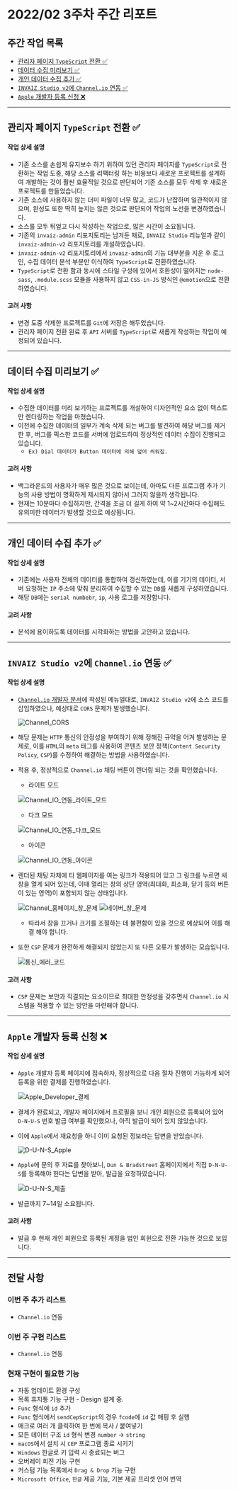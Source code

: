 # 2022/02 3주차 주간 리포트

## 주간 작업 목록

- [관리자 페이지 `TypeScript` 전환 ✅](#관리자-페이지-typescript-전환-)
- [데이터 수집 미리보기 ✅](#데이터-수집-미리보기-)
- [개인 데이터 수집 추가 ✅](#개인-데이터-수집-추가-)
- [`INVAIZ Studio v2`에 `Channel.io` 연동 ✅](#invaiz-studio-v2에-channelio-연동-)
- [`Apple` 개발자 등록 신청 ❌](#apple-개발자-등록-신청-)

---

## 관리자 페이지 `TypeScript` 전환 ✅

#### 작업 상세 설명

- 기존 소스를 손쉽게 유지보수 하기 위하여 있던 관리자 페이지를 `TypeScript`로 전환하는 작업 도중, 해당 소스를 리팩터링 하는 비용보다 새로운 프로젝트를 설계하여 개발하는 것이 훨씬 효율적일 것으로 판단되어 기존 소스를 모두 삭제 후 새로운 프로젝트를 만들었습니다.
- 기존 소스에 사용하지 않는 더미 파일이 너무 많고, 코드가 난잡하며 일관적이지 않으며, 완성도 또한 딱히 높지는 않은 것으로 판단되어 작업의 노선을 변경하였습니다.
- 소스를 모두 뒤엎고 다시 작성하는 작업으로, 많은 시간이 소요됩니다.
- 기존의 `invaiz-admin` 리포지토리는 남겨둔 채로, `INVAIZ Studio` 리뉴얼과 같이 `invaiz-admin-v2` 리포지토리를 개설하였습니다.
- `invaiz-admin-v2` 리포지토리에서 `invaiz-admin`의 기능 대부분을 지운 후 로그인, 수집 데이터 분석 부분만 이식하여 `TypeScript`로 전환하였습니다.
- `TypeScript`로 전환 함과 동시에 스타일 구성에 있어서 호환성이 떨어지는 `node-sass`, `.module.scss` 모듈을 사용하지 않고 `CSS-in-JS` 방식인 `@emotion`으로 전환하였습니다.

#### 고려 사항

- 변경 도중 삭제한 프로젝트를 `Git`에 저장은 해두었습니다.
- 관리자 페이지 전환 완료 후 `API` 서버를 `TypeScript`로 새롭게 작성하는 작업이 예정되어 있습니다.

---

## 데이터 수집 미리보기 ✅

#### 작업 상세 설명

- 수집한 데이터를 미리 보기하는 프로젝트를 개설하여 디자인적인 요소 없이 텍스트만 렌더링하는 작업을 마쳤습니다.
- 이전에 수집한 데이터의 일부가 계속 삭제 되는 버그를 발견하여 해당 버그를 제거한 후, 버그를 픽스한 코드를 서버에 업로드하여 정상적인 데이터 수집이 진행되고 있습니다.
  - `Ex) Dial 데이터가 Button 데이터에 의해 덮어 씌워짐.`

#### 고려 사항

- 백그라운드의 사용자가 매우 많은 것으로 보이는데, 아마도 다른 프로그램 추가 기능의 사용 방법이 명확하게 제시되지 않아서 그러지 않을까 생각됩니다.
- 현재는 10분마다 수집하지만, 간격을 조금 더 길게 하여 약 1~2시간마다 수집해도 유의미한 데이터가 발생할 것으로 예상됩니다.

---

## 개인 데이터 수집 추가 ✅

#### 작업 상세 설명

- 기존에는 사용자 전체의 데이터를 통합하여 갱신하였는데, 이를 기기의 데이터, 서버 요청하는 `IP` 주소에 맞춰 분리하여 수집할 수 있는 `DB`를 새롭게 구성하였습니다.
- 해당 `DB`에는 `serial numbebr`, `ip`, 사용 로그를 저장합니다.

#### 고려 사항

- 분석에 용이하도록 데이터를 시각화하는 방법을 고안하고 있습니다.

---

## `INVAIZ Studio v2`에 `Channel.io` 연동 ✅

#### 작업 상세 설명

- [`Channel.io` 개발자 문서](https://developers.channel.io/docs)에 작성된 메뉴얼대로, `INVAIZ Studio v2`에 소스 코드를 삽입하였으나, 예상대로 `CORS` 문제가 발생했습니다.

  ![Channel_CORS](./assets/Channel_CORS.png)

- 해당 문제는 `HTTP` 통신의 안정성을 부여하기 위해 정해진 규약을 어겨 발생하는 문제로, 이를 `HTML`의 `meta` 태그를 사용하여 콘텐츠 보안 정책(`Content Security Policy`, `CSP`)를 수정하여 해결하는 방법을 사용하였습니다.
- 적용 후, 정상적으로 `Channel.io` 채팅 버튼이 렌더링 되는 것을 확인했습니다.

  - 라이트 모드

  ![Channel_IO_연동_라이트_모드](./assets/Channel_IO_연동_라이트_모드.png)

  - 다크 모드

  ![Channel_IO_연동_다크_모드](./assets/Channel_IO_연동_다크_모드.png)

  - 아이콘

  ![Channel_IO_연동_아이콘](./assets/Channel_IO_연동_아이콘.png)

- 렌더된 채팅 자체에 타 웹페이지를 여는 링크가 적용되어 있고 그 링크를 누르면 새 창을 열게 되어 있는데, 이때 열리는 창의 상단 영역(최대화, 최소화, 닫기 등의 버튼이 있는 영역)이 포함되지 않는 상태입니다.

  ![Channel_홈페이지_창_문제](./assets/Channel_홈페이지_창_문제.png)
  ![네이버_창_문제](./assets/네이버_창_문제.png)

  - 따라서 창을 끄거나 크기를 조절하는 데 불편함이 있을 것으로 예상되어 이를 해결 해야 합니다.

- 또한 `CSP` 문제가 완전하게 해결되지 않았는지 또 다른 오류가 발생하는 모습입니다.

  ![통신_에러_코드](./assets/통신_에러_코드.png)

#### 고려 사항

- `CSP` 문제는 보안과 직결되는 요소이므로 최대한 안정성을 갖추면서 `Channel.io` 시스템을 적용할 수 있는 방안을 마련해야 합니다.

---

## `Apple` 개발자 등록 신청 ❌

#### 작업 상세 설명

- `Apple` 개발자 등록 페이지에 접속하자, 정상적으로 다음 절차 진행이 가능하게 되어 등록을 위한 결제를 진행하였습니다.

  ![Apple_Developer_결제](./assets/Apple_Developer_결제.png)

- 결제가 완료되고, 개발자 페이지에서 프로필을 보니 개인 회원으로 등록되어 있어 `D-N-U-S` 번호 발급 여부를 확인했으나, 아직 발급이 되어 있지 않았습니다.
- 이에 `Apple`에서 재요청을 하니 이미 요청된 정보라는 답변을 받았습니다.

  ![D-U-N-S_Apple](./assets/D-U-N-S_Apple.png)

- `Apple`에 문의 후 자료를 찾아보니, `Dun & Bradstreet` 홈페이지에서 직접 `D-N-U-S`를 등록해야 한다는 답변을 받아, 발급을 요청하였습니다.

  ![D-U-N-S_제출](./assets/D-U-N-S_제출.png)

- 발급까지 7~14일 소요됩니다.

#### 고려 사항

- 발급 후 현재 개인 회원으로 등록된 계정을 법인 회원으로 전환 가능한 것으로 보입니다.

---

## 전달 사항

### 이번 주 추가 리스트

- `Channel.io` 연동

### 이번 주 구현 리스트

- `Channel.io` 연동

### 현재 구현이 필요한 기능

- 자동 업데이트 환경 구성
- 목록 휴지통 기능 구현 - Design 설계 중.
- `Func` 형식에 `id` 추가
- `Func` 형식에서 `sendCepScript`의 경우 `fcode`에 `id` 값 매핑 후 실행
- 매크로 여러 개 클릭하여 한 번에 복사 / 붙여넣기
- 모든 데이터 구조 `id` 형식 변경 `number` -> `string`
- `macOS`에서 설치 시 `CEP` 프로그램 종료 시키기
- `Windows` 한글로 키 입력 시 종료되는 버그
- 오버레이 회전 기능 구현
- 커스텀 기능 목록에서 `Drag & Drop` 기능 구현
- `Microsoft Office`, `한글` 제공 기능, 기본 제공 프리셋 언어 번역
